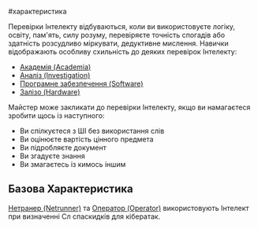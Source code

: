 #характеристика 

Перевірки Інтелекту відбуваються, коли ви використовуєте логіку, освіту, пам'ять, силу розуму, перевіряєте точність спогадів або здатність розсудливо міркувати, дедуктивне мислення. Навички відображають особливу схильність до деяких перевірок Інтелекту:
- [Академія (Academia)](</Навички/Академія (Academia)>)
- [Аналіз (Investigation)](</Навички/Аналіз (Investigation)>)
- [Програмне забезпечення (Software)](</Навички/Програмне забезпечення (Software)>)
- [Залізо (Hardware)](</Навички/Залізо (Hardware)>)

Майстер може закликати до перевірки Інтелекту, якщо ви намагаєтеся зробити щось із наступного:
- Ви спілкуєтеся з ШІ без використання слів
- Ви оцінюєте вартість цінного предмета
- Ви підробляєте документ
- Ви згадуєте знання
- Ви змагаєтесь із кимось іншим

## Базова Характеристика
[Нетранер (Netrunner)](../Класи/Нетранер%20(Netrunner).md) та [Оператор (Operator)](../Класи/Оператор%20(Operator).md) використовують Інтелект при визначенні Сл спаскидків для кібератак.
